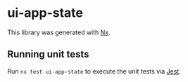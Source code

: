 # ui-app-state

This library was generated with [Nx](https://nx.dev).

## Running unit tests

Run `nx test ui-app-state` to execute the unit tests via [Jest](https://jestjs.io).
